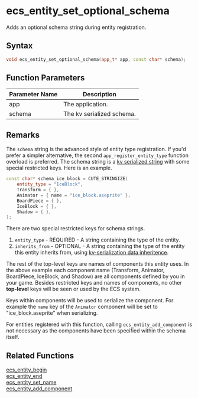 # ecs_entity_set_optional_schema

Adds an optional schema string during entity registration.

## Syntax

```cpp
void ecs_entity_set_optional_schema(app_t* app, const char* schema);
```

## Function Parameters

Parameter Name | Description
--- | ---
app | The application.
schema | The kv serialized schema.

## Remarks

The `schema` string is the advanced style of entity type registration. If you'd prefer a simpler alternative, the second `app_register_entity_type` function overload is preferred. The schema string is a [kv serialized string](https://github.com/RandyGaul/cute_framework/tree/master/doc/serialization) with some special restricted keys. Here is an example.

```cpp
const char* schema_ice_block = CUTE_STRINGIZE(
	entity_type = "IceBlock",
	Transform = { },
	Animator = { name = "ice_block.aseprite" },
	BoardPiece = { },
	IceBlock = { },
	Shadow = { },
);
```

There are two special restricted keys for schema strings.

1. `entity_type` - REQUIRED - A string containing the type of the entity.
2. `inherits_from` - OPTIONAL - A string containing the type of the entity this entity inherits from, using [kv-serialization data inheritence](https://github.com/RandyGaul/cute_framework/tree/master/doc/serialization).

The rest of the top-level keys are names of components this entity uses. In the above example each component name (Transform, Animator, BoardPiece, IceBlock, and Shadow) are all components defined by you in your game. Besides restricted keys and names of components, no other **top-level** keys will be seen or used by the ECS system.

Keys within components will be used to serialize the component. For example the `name` key of the `Animator` component will be set to "ice_block.aseprite" when serializing.

For entities registered with this function, calling `ecs_entity_add_component` is not necessary as the components have been specified within the schema itself.

## Related Functions

[ecs_entity_begin](https://github.com/RandyGaul/cute_framework/blob/master/doc/ecs/ecs_entity_begin.md)  
[ecs_entity_end](https://github.com/RandyGaul/cute_framework/blob/master/doc/ecs/ecs_entity_end.md)  
[ecs_entity_set_name](https://github.com/RandyGaul/cute_framework/blob/master/doc/ecs/ecs_entity_set_name.md)  
[ecs_entity_add_component](https://github.com/RandyGaul/cute_framework/blob/master/doc/ecs/ecs_entity_add_component.md)  
